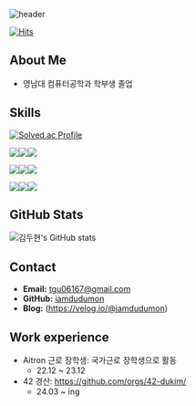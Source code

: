 ![header](https://capsule-render.vercel.app/api?type=venom&color=random&text=iamdudumon%20profile&fontColor=d6ace6)

[![Hits](https://hits.seeyoufarm.com/api/count/incr/badge.svg?url=https%3A%2F%2Fgithub.com%2Fiamdudumon%2Fhit-counter&count_bg=%2379C83D&title_bg=%23555555&icon=opslevel.svg&icon_color=%23E7E7E7&title=hits&edge_flat=false)](https://hits.seeyoufarm.com)
## About Me
- 영남대 컴퓨터공학과 학부생 졸업


## Skills
[![Solved.ac Profile](http://mazassumnida.wtf/api/v2/generate_badge?boj=tgu06167)](https://solved.ac/tgu06167/)

<img src="https://img.shields.io/badge/Node.js-5FA04E?style=for-the-badge&logo=Node.js&logoColor=white"><img src="https://img.shields.io/badge/Express-000000?style=for-the-badge&logo=Express&logoColor=white"><img src="https://img.shields.io/badge/JavaScript-F7DF1E?style=for-the-badge&logo=JavaScript&logoColor=white">

<img src="https://img.shields.io/badge/MySQL-4479A1?style=for-the-badge&logo=MySQL&logoColor=white"><img src="https://img.shields.io/badge/MognoDB-47A248?style=for-the-badge&logo=MongoDB&logoColor=white"><img src="https://img.shields.io/badge/InFluxDB-22ADF6?style=for-the-badge&logo=InFluxDB&logoColor=white">

<img src="https://img.shields.io/badge/C-A8B9CC?style=for-the-badge&logo=C&logoColor=white"><img src="https://img.shields.io/badge/Python-3776AB?style=for-the-badge&logo=Python&logoColor=white"><img src="https://img.shields.io/badge/AndroidStudio-3DDC84?style=for-the-badge&logo=AndroidStudio&logoColor=white">


## GitHub Stats
![김두현's GitHub stats](https://github-readme-stats.vercel.app/api?username=iamdudumon&show_icons=true&theme=radical)


## Contact
- **Email:** tgu06167@gmail.com
- **GitHub:** [iamdudumon](https://github.com/iamdudumon)
- **Blog:** (https://velog.io/@iamdudumon)

## Work experience
- Aitron 근로 장학생: 국가근로 장학생으로 활동
  - 22.12 ~ 23.12  
- 42 경산: https://github.com/orgs/42-dukim/
  - 24.03 ~ ing
